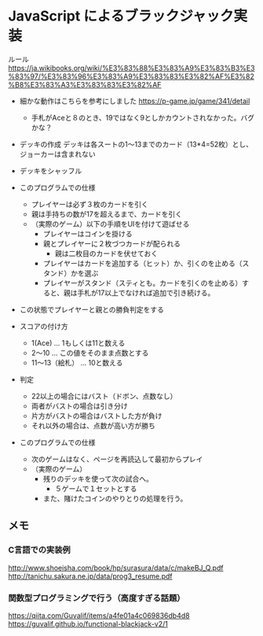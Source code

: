 # JavaScript によるブラックジャック実装

ルール
https://ja.wikibooks.org/wiki/%E3%83%88%E3%83%A9%E3%83%B3%E3%83%97/%E3%83%96%E3%83%A9%E3%83%83%E3%82%AF%E3%82%B8%E3%83%A3%E3%83%83%E3%82%AF
- 細かな動作はこちらを参考にしました https://p-game.jp/game/341/detail
    - 手札がAceと８のとき、19ではなく9としかカウントされなかった。バグかな？


- デッキの作成
    デッキは各スートの1〜13までのカード（13*4=52枚）とし、ジョーカーは含まれない
- デッキをシャッフル
- このプログラムでの仕様
    - プレイヤーは必ず３枚のカードを引く
    - 親は手持ちの数が17を超えるまで、カードを引く
    - （実際のゲーム）以下の手順をUIを付けて遊ばせる
        - プレイヤーはコインを掛ける
        - 親とプレイヤーに２枚づつカードが配られる
            - 親は二枚目のカードを伏せておく
        - プレイヤーはカードを追加する（ヒット）か、引くのを止める（スタンド）かを選ぶ
        - プレイヤーがスタンド（スティとも。カードを引くのを止める）すると、親は手札が17以上でなければ追加で引き続ける。
- この状態でプレイヤーと親との勝負判定をする
- スコアの付け方
    - 1(Ace) ... 1もしくは11と数える
    - 2〜10 ... この値をそのまま点数とする
    - 11〜13（絵札） ... 10と数える
- 判定
    - 22以上の場合にはバスト（ドボン、点数なし）
    - 両者がバストの場合は引き分け
    - 片方がバストの場合はバストした方が負け
    - それ以外の場合は、点数が高い方が勝ち
- このプログラムでの仕様
    - 次のゲームはなく、ページを再読込して最初からプレイ
    - （実際のゲーム）
        - 残りのデッキを使って次の試合へ。
            - ５ゲームで１セットとする
        - また、賭けたコインのやりとりの処理を行う。

## メモ
### C言語での実装例
http://www.shoeisha.com/book/hp/surasura/data/c/makeBJ_Q.pdf
http://tanichu.sakura.ne.jp/data/prog3_resume.pdf

### 関数型プログラミングで行う（高度すぎる話題）
https://qiita.com/Guvalif/items/a4fe01a4c069836db4d8
https://guvalif.github.io/functional-blackjack-v2/1
